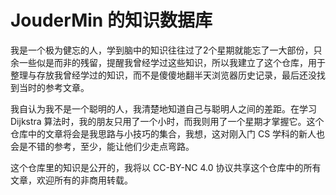 # JouderMin 的知识数据库

我是一个极为健忘的人，学到脑中的知识往往过了2个星期就能忘了一大部份，只余一些似是而非的残留，提醒我曾经学过这些知识，所以我建立了这个仓库，用于整理与存放我曾经学过的知识，而不是傻傻地翻半天浏览器历史记录，最后还没找到当时的参考文章。

我自认为我不是一个聪明的人，我清楚地知道自己与聪明人之间的差距。在学习 Dijkstra 算法时，我的朋友只用了一个小时，而我则用了一个星期才掌握它。这个仓库中的文章将会是我思路与小技巧的集合，我想，这对刚入门 CS 学科的新人也会是不错的参考，至少，能让他们少走点弯路。

这个仓库里的知识是公开的，我将以 CC-BY-NC 4.0 协议共享这个仓库中的所有文章，欢迎所有的非商用转载。